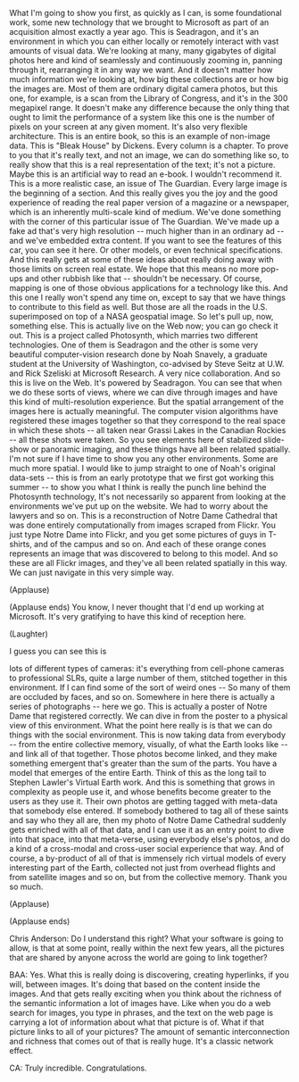 
What I&#39;m going to show you first,
as quickly as I can,
is some foundational work,
some new technology
that we brought to Microsoft
as part of an acquisition
almost exactly a year ago.
This is Seadragon, and it&#39;s an environment
in which you can either
locally or remotely interact
with vast amounts of visual data.
We&#39;re looking at many, many gigabytes
of digital photos here
and kind of seamlessly
and continuously zooming in,
panning through it,
rearranging it in any way we want.
And it doesn&#39;t matter how much
information we&#39;re looking at,
how big these collections are
or how big the images are.
Most of them are ordinary
digital camera photos,
but this one, for example,
is a scan from the Library of Congress,
and it&#39;s in the 300 megapixel range.
It doesn&#39;t make any difference
because the only thing that ought to limit
the performance of a system like this one
is the number of pixels on your screen
at any given moment.
It&#39;s also very flexible architecture.
This is an entire book,
so this is an example of non-image data.
This is &quot;Bleak House&quot; by Dickens.
Every column is a chapter.
To prove to you that it&#39;s really text,
and not an image,
we can do something
like so, to really show
that this is a real representation
of the text; it&#39;s not a picture.
Maybe this is an artificial way
to read an e-book.
I wouldn&#39;t recommend it.
This is a more realistic case,
an issue of The Guardian.
Every large image
is the beginning of a section.
And this really gives you
the joy and the good experience
of reading the real paper version
of a magazine or a newspaper,
which is an inherently
multi-scale kind of medium.
We&#39;ve done something
with the corner of this particular
issue of The Guardian.
We&#39;ve made up a fake ad
that&#39;s very high resolution --
much higher than in an ordinary ad --
and we&#39;ve embedded extra content.
If you want to see the features
of this car, you can see it here.
Or other models,
or even technical specifications.
And this really gets
at some of these ideas
about really doing away
with those limits on screen real estate.
We hope that this means no more pop-ups
and other rubbish like that --
shouldn&#39;t be necessary.
Of course, mapping is one
of those obvious applications
for a technology like this.
And this one I really
won&#39;t spend any time on,
except to say that we have things
to contribute to this field as well.
But those are all the roads in the U.S.
superimposed on top
of a NASA geospatial image.
So let&#39;s pull up, now, something else.
This is actually live on the Web now;
you can go check it out.
This is a project called Photosynth,
which marries two different technologies.
One of them is Seadragon
and the other is some very
beautiful computer-vision research
done by Noah Snavely, a graduate student
at the University of Washington,
co-advised by Steve Seitz at U.W.
and Rick Szeliski at Microsoft Research.
A very nice collaboration.
And so this is live on the Web.
It&#39;s powered by Seadragon.
You can see that
when we do these sorts of views,
where we can dive through images
and have this kind
of multi-resolution experience.
But the spatial arrangement of the images
here is actually meaningful.
The computer vision algorithms
have registered these images together
so that they correspond to the real
space in which these shots --
all taken near Grassi Lakes
in the Canadian Rockies --
all these shots were taken.
So you see elements here
of stabilized slide-show
or panoramic imaging,
and these things have
all been related spatially.
I&#39;m not sure if I have time
to show you any other environments.
Some are much more spatial.
I would like to jump straight
to one of Noah&#39;s original data-sets --
this is from an early prototype
that we first got working this summer --
to show you what I think
is really the punch line
behind the Photosynth technology,
It&#39;s not necessarily so apparent
from looking at the environments
we&#39;ve put up on the website.
We had to worry
about the lawyers and so on.
This is a reconstruction
of Notre Dame Cathedral
that was done entirely computationally
from images scraped from Flickr.
You just type Notre Dame into Flickr,
and you get some pictures of guys
in T-shirts, and of the campus and so on.
And each of these orange cones
represents an image
that was discovered
to belong to this model.
And so these are all Flickr images,
and they&#39;ve all been related
spatially in this way.
We can just navigate
in this very simple way.

(Applause)

(Applause ends)
You know, I never thought
that I&#39;d end up working at Microsoft.
It&#39;s very gratifying to have
this kind of reception here.

(Laughter)

I guess you can see this is

lots of different types of cameras:
it&#39;s everything from cell-phone cameras
to professional SLRs,
quite a large number of them,
stitched together in this environment.
If I can find some
of the sort of weird ones --
So many of them are occluded
by faces, and so on.
Somewhere in here there is actually
a series of photographs -- here we go.
This is actually a poster of Notre Dame
that registered correctly.
We can dive in from the poster
to a physical view of this environment.
What the point here really is
is that we can do things
with the social environment.
This is now taking data from everybody --
from the entire collective memory,
visually, of what the Earth looks like --
and link all of that together.
Those photos become linked,
and they make something emergent
that&#39;s greater than the sum of the parts.
You have a model that emerges
of the entire Earth.
Think of this as the long tail
to Stephen Lawler&#39;s Virtual Earth work.
And this is something that grows
in complexity as people use it,
and whose benefits become greater
to the users as they use it.
Their own photos are getting tagged
with meta-data that somebody else entered.
If somebody bothered
to tag all of these saints
and say who they all are,
then my photo of Notre Dame Cathedral
suddenly gets enriched
with all of that data,
and I can use it as an entry point
to dive into that space,
into that meta-verse,
using everybody else&#39;s photos,
and do a kind of a cross-modal
and cross-user social experience that way.
And of course, a by-product of all of that
is immensely rich virtual models
of every interesting part of the Earth,
collected not just from overhead flights
and from satellite images
and so on, but from the collective memory.
Thank you so much.

(Applause)

(Applause ends)

Chris Anderson:
Do I understand this right?
What your software is going to allow,
is that at some point,
really within the next few years,
all the pictures that are shared
by anyone across the world
are going to link together?

BAA: Yes. What this is really
doing is discovering,
creating hyperlinks,
if you will, between images.
It&#39;s doing that based on the content
inside the images.
And that gets really exciting
when you think about the richness
of the semantic information
a lot of images have.
Like when you do a web search for images,
you type in phrases,
and the text on the web page is carrying
a lot of information
about what that picture is of.
What if that picture links
to all of your pictures?
The amount of semantic
interconnection and richness
that comes out of that is really huge.
It&#39;s a classic network effect.

CA: Truly incredible. Congratulations.
